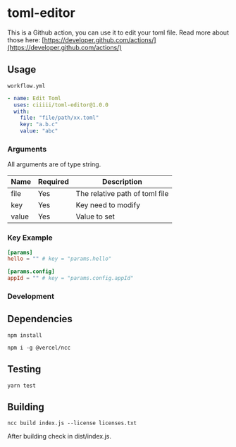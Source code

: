 # toml-editor

This is a Github action, you can use it to edit your toml file. Read more about those here:
[https://developer.github.com/actions/](https://developer.github.com/actions/)

## Usage

`workflow.yml`

```yaml
- name: Edit Toml
  uses: ciiiii/toml-editor@1.0.0
  with:
    file: "file/path/xx.toml"
    key: "a.b.c"
    value: "abc"
```

### Arguments

All arguments are of type string.

| Name  | Required | Description                    |
| ----- | -------- | ------------------------------ |
| file  | Yes      | The relative path of toml file |
| key   | Yes      | Key need to modify             |
| value | Yes      | Value to set                   |

### Key Example

```toml
[params]
hello = "" # key = "params.hello"

[params.config]
appId = "" # key = "params.config.appId"
```

### Development

## Dependencies

`npm install`

`npm i -g @vercel/ncc`

## Testing

`yarn test`

## Building

`ncc build index.js --license licenses.txt`

After building check in dist/index.js.
